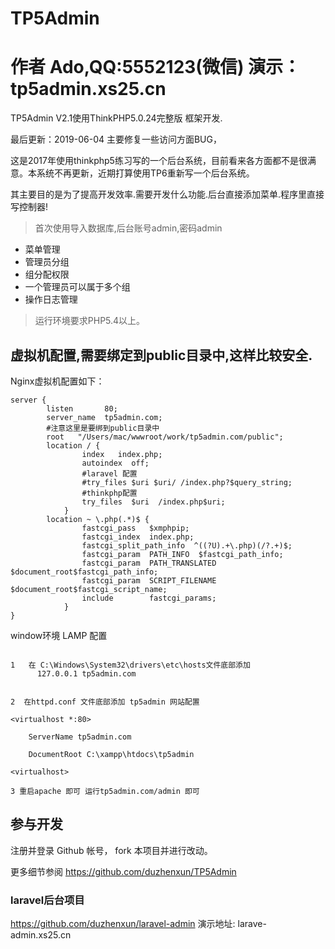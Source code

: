 TP5Admin 
===================
作者 Ado,QQ:5552123(微信)
演示：tp5admin.xs25.cn
===================

TP5Admin V2.1使用ThinkPHP5.0.24完整版 框架开发.

最后更新：2019-06-04 主要修复一些访问方面BUG，

这是2017年使用thinkphp5练习写的一个后台系统，目前看来各方面都不是很满意。本系统不再更新，近期打算使用TP6重新写一个后台系统。

其主要目的是为了提高开发效率.需要开发什么功能.后台直接添加菜单.程序里直接写控制器!
> 首次使用导入数据库,后台账号admin,密码admin
 + 菜单管理
 + 管理员分组
 + 组分配权限
 + 一个管理员可以属于多个组
 + 操作日志管理
> 运行环境要求PHP5.4以上。


## 虚拟机配置,需要绑定到public目录中,这样比较安全.

Nginx虚拟机配置如下：

~~~
server {
        listen       80; 
        server_name  tp5admin.com;
        #注意这里是要绑到public目录中
        root   "/Users/mac/wwwroot/work/tp5admin.com/public";
        location / {
                index   index.php;
                autoindex  off;
                #laravel 配置
                #try_files $uri $uri/ /index.php?$query_string;
                #thinkphp配置
                try_files  $uri  /index.php$uri;
            }
        location ~ \.php(.*)$ {
                fastcgi_pass   $xmphpip;
                fastcgi_index  index.php;
                fastcgi_split_path_info  ^((?U).+\.php)(/?.+)$;
                fastcgi_param  PATH_INFO  $fastcgi_path_info;
                fastcgi_param  PATH_TRANSLATED  $document_root$fastcgi_path_info;
                fastcgi_param  SCRIPT_FILENAME  $document_root$fastcgi_script_name;
                include        fastcgi_params;
            }  
}
~~~


window环境 LAMP 配置
~~~

1   在 C:\Windows\System32\drivers\etc\hosts文件底部添加
      127.0.0.1 tp5admin.com


2  在httpd.conf 文件底部添加 tp5admin 网站配置

<virtualhost *:80>

    ServerName tp5admin.com

    DocumentRoot C:\xampp\htdocs\tp5admin

<virtualhost>

3 重启apache 即可 运行tp5admin.com/admin 即可
~~~


## 参与开发
注册并登录 Github 帐号， fork 本项目并进行改动。

更多细节参阅 https://github.com/duzhenxun/TP5Admin

### laravel后台项目  
https://github.com/duzhenxun/laravel-admin
演示地址: larave-admin.xs25.cn

